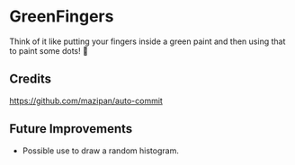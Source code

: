 # GreenFingers
Think of it like putting your fingers inside a green paint and then using that to paint some dots! 💚

## Credits
https://github.com/mazipan/auto-commit

## Future Improvements
- Possible use to draw a random histogram.
